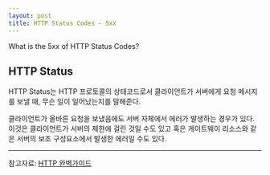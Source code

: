 ```yaml
---
layout: post
title: HTTP Status Codes - 5xx
---
```

What is the 5xx of HTTP Status Codes?

## HTTP Status
HTTP Status는 HTTP 프로토콜의 상태코드로서 클라이언트가 서버에게 요청 메시지를 보낼 때, 무슨 일이 일어났는지를 말해준다. 

클라이언트가 올바른 요청을 보냈음에도 서버 자체에서 에러가 발생하는 경우가 있다.
이것은 클라이언트가 서버의 제한에 걸린 것일 수도 있고 혹은 게이트웨이 리소스와 같은 서버의 보조 구성요소에서 발생한 에러일 수도 있다.





---
참고자료: [HTTP 완벽가이드](http://kyobobook.co.kr/product/detailViewKor.laf?mallGb=KOR&ejkGb=KOR&barcode=9788966261208)